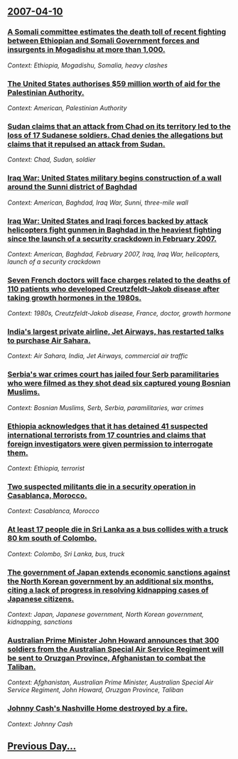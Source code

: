 ## [2007-04-10](/news/2007/04/10/index.md)

### [ A Somali committee estimates the death toll of recent fighting between Ethiopian and Somali Government forces and insurgents in Mogadishu at more than 1,000. ](/news/2007/04/10/a-somali-committee-estimates-the-death-toll-of-recent-fighting-between-ethiopian-and-somali-government-forces-and-insurgents-in-mogadishu-a.md)
_Context: Ethiopia, Mogadishu, Somalia, heavy clashes_

### [ The United States authorises $59 million worth of aid for the Palestinian Authority. ](/news/2007/04/10/the-united-states-authorises-59-million-worth-of-aid-for-the-palestinian-authority.md)
_Context: American, Palestinian Authority_

### [ Sudan claims that an attack from Chad on its territory led to the loss of 17 Sudanese soldiers. Chad denies the allegations but claims that it repulsed an attack from Sudan. ](/news/2007/04/10/sudan-claims-that-an-attack-from-chad-on-its-territory-led-to-the-loss-of-17-sudanese-soldiers-chad-denies-the-allegations-but-claims-that.md)
_Context: Chad, Sudan, soldier_

### [ Iraq War: United States military begins construction of a wall around the Sunni district of Baghdad ](/news/2007/04/10/iraq-war-united-states-military-begins-construction-of-a-wall-around-the-sunni-district-of-baghdad.md)
_Context: American, Baghdad, Iraq War, Sunni, three-mile wall_

### [ Iraq War: United States and Iraqi forces backed by attack helicopters fight gunmen in Baghdad in the heaviest fighting since the launch of a security crackdown in February 2007. ](/news/2007/04/10/iraq-war-united-states-and-iraqi-forces-backed-by-attack-helicopters-fight-gunmen-in-baghdad-in-the-heaviest-fighting-since-the-launch-of.md)
_Context: American, Baghdad, February 2007, Iraq, Iraq War, helicopters, launch of a security crackdown_

### [ Seven French doctors will face charges related to the deaths of 110 patients who developed Creutzfeldt-Jakob disease after taking growth hormones in the 1980s. ](/news/2007/04/10/seven-french-doctors-will-face-charges-related-to-the-deaths-of-110-patients-who-developed-creutzfeldt-jakob-disease-after-taking-growth-ho.md)
_Context: 1980s, Creutzfeldt-Jakob disease, France, doctor, growth hormone_

### [ India's largest private airline, Jet Airways, has restarted talks to purchase Air Sahara. ](/news/2007/04/10/india-s-largest-private-airline-jet-airways-has-restarted-talks-to-purchase-air-sahara.md)
_Context: Air Sahara, India, Jet Airways, commercial air traffic_

### [ Serbia's war crimes court has jailed four Serb paramilitaries who were filmed as they shot dead six captured young Bosnian Muslims.](/news/2007/04/10/serbia-s-war-crimes-court-has-jailed-four-serb-paramilitaries-who-were-filmed-as-they-shot-dead-six-captured-young-bosnian-muslims.md)
_Context: Bosnian Muslims, Serb, Serbia, paramilitaries, war crimes_

### [ Ethiopia acknowledges that it has detained 41 suspected international terrorists from 17 countries and claims that foreign investigators were given permission to interrogate them. ](/news/2007/04/10/ethiopia-acknowledges-that-it-has-detained-41-suspected-international-terrorists-from-17-countries-and-claims-that-foreign-investigators-we.md)
_Context: Ethiopia, terrorist_

### [ Two suspected militants die in a security operation in Casablanca, Morocco. ](/news/2007/04/10/two-suspected-militants-die-in-a-security-operation-in-casablanca-morocco.md)
_Context: Casablanca, Morocco_

### [ At least 17 people die in Sri Lanka as a bus collides with a truck 80 km south of Colombo. ](/news/2007/04/10/at-least-17-people-die-in-sri-lanka-as-a-bus-collides-with-a-truck-80-km-south-of-colombo.md)
_Context: Colombo, Sri Lanka, bus, truck_

### [ The government of Japan extends economic sanctions against the North Korean government by an additional six months, citing a lack of progress in resolving kidnapping cases of Japanese citizens. ](/news/2007/04/10/the-government-of-japan-extends-economic-sanctions-against-the-north-korean-government-by-an-additional-six-months-citing-a-lack-of-progre.md)
_Context: Japan, Japanese government, North Korean government, kidnapping, sanctions_

### [ Australian Prime Minister John Howard announces that 300 soldiers from the Australian Special Air Service Regiment will be sent to Oruzgan Province, Afghanistan to combat the Taliban. ](/news/2007/04/10/australian-prime-minister-john-howard-announces-that-300-soldiers-from-the-australian-special-air-service-regiment-will-be-sent-to-ora-zga.md)
_Context: Afghanistan, Australian Prime Minister, Australian Special Air Service Regiment, John Howard, Oruzgan Province, Taliban_

### [ Johnny Cash's Nashville Home destroyed by a fire. ](/news/2007/04/10/johnny-cash-s-nashville-home-destroyed-by-a-fire.md)
_Context: Johnny Cash_

## [Previous Day...](/news/2007/04/9/index.md)

